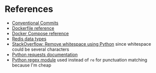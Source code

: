 # References

- [Conventional Commits](https://www.conventionalcommits.org/en/v1.0.0)
- [Dockerfile reference](https://docs.docker.com/engine/reference/builder/)
- [Docker Compose reference](https://docs.docker.com/compose/compose-file/)
- [Redis data types](https://redis.io/topics/data-types)
- [StackOverflow: Remove whitespace using Python](https://stackoverflow.com/a/3984615) since whitespace could be several characters
- [Python requests documentation](https://docs.python-requests.org/en/master/)
- [Python regex module](https://bitbucket.org/mrabarnett/mrab-regex/src/hg/README.rst) used instead of `re` for punctuation matching because I'm cheap


